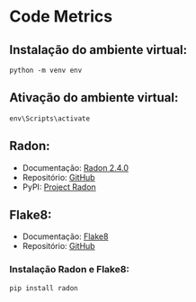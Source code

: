 # Code Metrics


  ## Instalação do ambiente virtual:
    python -m venv env
  
  ## Ativação do ambiente virtual:
    env\Scripts\activate
  
  ## Radon:
   * Documentação: [Radon 2.4.0](https://radon.readthedocs.io/en/latest/index.html)
   * Repositório: [GitHub](https://github.com/rubik/radon)
   * PyPI: [Project Radon](https://pypi.org/project/radon/)
  
  ## Flake8:
   * Documentação: [Flake8](http://flake8.pycqa.org/en/latest/#)
   * Repositório: [GitHub](https://github.com/PyCQA/flake8)
  
  ### Instalação Radon e Flake8:
    pip install radon
